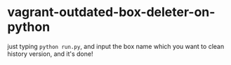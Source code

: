 # vagrant-outdated-box-deleter-on-python

just typing `python run.py`, and input the box name which you want to clean history version, and it's done!
